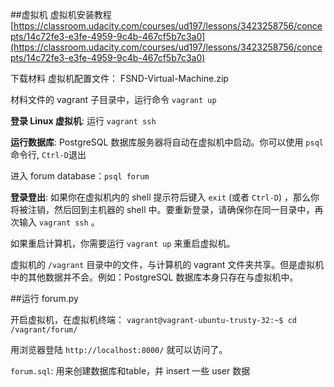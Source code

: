 ##虚拟机
虚拟机安装教程 [https://classroom.udacity.com/courses/ud197/lessons/3423258756/concepts/14c72fe3-e3fe-4959-9c4b-467cf5b7c3a0](https://classroom.udacity.com/courses/ud197/lessons/3423258756/concepts/14c72fe3-e3fe-4959-9c4b-467cf5b7c3a0)

下载材料 虚拟机配置文件： FSND-Virtual-Machine.zip

材料文件的 vagrant 子目录中，运行命令 `vagrant up`

**登录 Linux 虚拟机**: 运行 `vagrant ssh` 

**运行数据库**: PostgreSQL 数据库服务器将自动在虚拟机中启动。你可以使用 `psql` 命令行, `Ctrl-D`退出

进入 forum database：`psql forum`

**登录登出**: 如果你在虚拟机内的 shell 提示符后键入 `exit` (或者 `Ctrl-D`) ，那么你将被注销，然后回到主机器的 shell 中。要重新登录，请确保你在同一目录中，再次输入 `vagrant ssh` 。

如果重启计算机，你需要运行 `vagrant up` 来重启虚拟机。

虚拟机的 `/vagrant` 目录中的文件，与计算机的 vagrant 文件夹共享。但是虚拟机中的其他数据并不会。例如：PostgreSQL 数据库本身只存在与虚拟机中。

##运行 forum.py 

开启虚拟机，在虚拟机终端：
`vagrant@vagrant-ubuntu-trusty-32:~$ cd /vagrant/forum/`

用浏览器登陆 `http://localhost:8000/` 就可以访问了。

`forum.sql`: 用来创建数据库和table，并 insert 一些 user 数据

